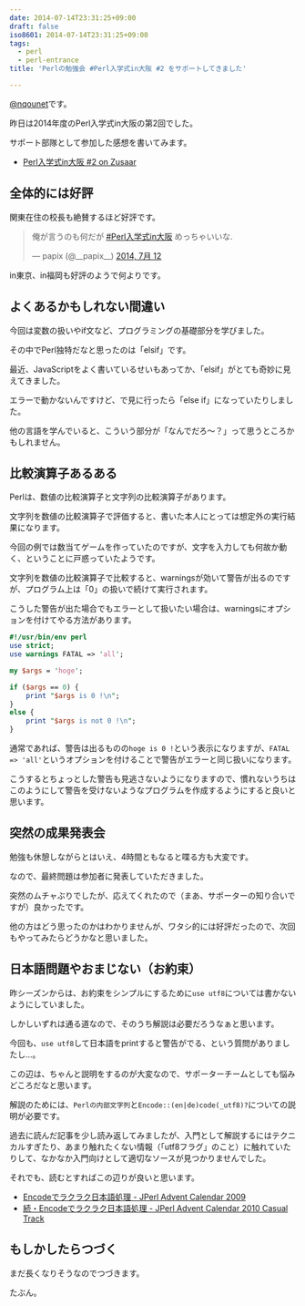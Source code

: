 ```yaml
---
date: 2014-07-14T23:31:25+09:00
draft: false
iso8601: 2014-07-14T23:31:25+09:00
tags:
  - perl
  - perl-entrance
title: 'Perlの勉強会 #Perl入学式in大阪 #2 をサポートしてきました'

---
```


<p><a href="https://twitter.com/nqounet">@nqounet</a>です。</p>

<p>昨日は2014年度のPerl入学式in大阪の第2回でした。</p>

<p>サポート部隊として参加した感想を書いてみます。</p>

<ul>
<li><a href="http://www.zusaar.com/event/8447010">Perl入学式in大阪 #2 on Zusaar</a></li>
</ul>



<h2>全体的には好評</h2>

<p>関東在住の校長も絶賛するほど好評です。</p>

<blockquote class="twitter-tweet" lang="ja"><p>俺が言うのも何だが <a href="https://twitter.com/hashtag/Perl%E5%85%A5%E5%AD%A6%E5%BC%8Fin%E5%A4%A7%E9%98%AA?src=hash">#Perl入学式in大阪</a> めっちゃいいな.</p>&mdash; papix (@__papix__) <a href="https://twitter.com/__papix__/statuses/487991652129050626">2014, 7月 12</a></blockquote>

<script async src="//platform.twitter.com/widgets.js" charset="utf-8"></script>

<p>in東京、in福岡も好評のようで何よりです。</p>

<h2>よくあるかもしれない間違い</h2>

<p>今回は変数の扱いやif文など、プログラミングの基礎部分を学びました。</p>

<p>その中でPerl独特だなと思ったのは「elsif」です。</p>

<p>最近、JavaScriptをよく書いているせいもあってか、「elsif」がとても奇妙に見えてきました。</p>

<p>エラーで動かないんですけど、で見に行ったら「else if」になっていたりしました。</p>

<p>他の言語を学んでいると、こういう部分が「なんでだろ～？」って思うところかもしれません。</p>

<h2>比較演算子あるある</h2>

<p>Perlは、数値の比較演算子と文字列の比較演算子があります。</p>

<p>文字列を数値の比較演算子で評価すると、書いた本人にとっては想定外の実行結果になります。</p>

<p>今回の例では数当てゲームを作っていたのですが、文字を入力しても何故か動く、ということに戸惑っていたようです。</p>

<p>文字列を数値の比較演算子で比較すると、warningsが効いて警告が出るのですが、プログラム上は「0」の扱いで続けて実行されます。</p>

<p>こうした警告が出た場合でもエラーとして扱いたい場合は、warningsにオプションを付けてやる方法があります。</p>

```perl
#!/usr/bin/env perl
use strict;
use warnings FATAL => 'all';

my $args = 'hoge';

if ($args == 0) {
    print "$args is 0 !\n";
}
else {
    print "$args is not 0 !\n";
}
```

<p>通常であれば、警告は出るものの<code>hoge is 0 !</code>という表示になりますが、<code>FATAL => 'all'</code>というオプションを付けることで警告がエラーと同じ扱いになります。</p>

<p>こうするとちょっとした警告も見逃さないようになりますので、慣れないうちはこのようにして警告を受けないようなプログラムを作成するようにすると良いと思います。</p>

<h2>突然の成果発表会</h2>

<p>勉強も休憩しながらとはいえ、4時間ともなると喋る方も大変です。</p>

<p>なので、最終問題は参加者に発表していただきました。</p>

<p>突然のムチャぶりでしたが、応えてくれたので（まあ、サポーターの知り合いですが）良かったです。</p>

<p>他の方はどう思ったのかはわかりませんが、ワタシ的には好評だったので、次回もやってみたらどうかなと思いました。</p>

<h2>日本語問題やおまじない（お約束）</h2>

<p>昨シーズンからは、お約束をシンプルにするために<code>use utf8</code>については書かないようにしていました。</p>

<p>しかしいずれは通る道なので、そのうち解説は必要だろうなぁと思います。</p>

<p>今回も、<code>use utf8</code>して日本語をprintすると警告がでる、という質問がありましたし…。</p>

<p>この辺は、ちゃんと説明をするのが大変なので、サポーターチームとしても悩みどころだなと思います。</p>

<p>解説のためには、<code>Perlの内部文字列</code>と<code>Encode::(en|de)code(_utf8)?</code>についての説明が必要です。</p>

<p>過去に読んだ記事を少し読み返してみましたが、入門として解説するにはテクニカルすぎたり、あまり触れたくない情報（「utf8フラグ」のこと）に触れていたりして、なかなか入門向けとして適切なソースが見つかりませんでした。</p>

<p>それでも、読むとすればこの辺りが良いと思います。</p>

<ul>
<li><a href="http://perl-users.jp/articles/advent-calendar/2009/casual/10.html">Encodeでラクラク日本語処理 - JPerl Advent Calendar 2009</a></li>
<li><a href="http://perl-users.jp/articles/advent-calendar/2010/casual/4">続・Encodeでラクラク日本語処理 - JPerl Advent Calendar 2010 Casual Track</a></li>
</ul>

<h2>もしかしたらつづく</h2>

<p>まだ長くなりそうなのでつづきます。</p>

<p>たぶん。</p>
    	